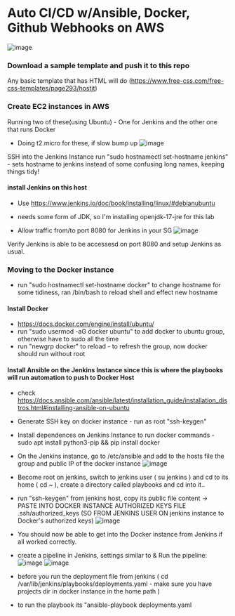 # Auto CI/CD w/Ansible, Docker, Github Webhooks on AWS
![image](https://github.com/jayp16p/cicd/assets/106398902/db511281-9c82-4ecf-8262-43c03cd18d4d)

### Download a sample template and push it to this repo
Any basic template that has HTML will do (https://www.free-css.com/free-css-templates/page293/hostit)

### Create EC2 instances in AWS
Running two of these(using Ubuntu) - One for Jenkins and the other one that runs Docker
* Doing t2.micro for these, if slow bump up
![image](https://github.com/jayp16p/cicd/assets/106398902/770fb60d-8eec-43e0-95e0-a24ab1427c62)

SSH into the Jenkins Instance
run "sudo hostnamectl set-hostname jenkins" - sets hostname to jenkins instead of some confusing long names, keeping things tidy!
#### install Jenkins on this host
* Use https://www.jenkins.io/doc/book/installing/linux/#debianubuntu
* needs some form of JDK, so I'm installing openjdk-17-jre for this lab

* Allow traffic from/to port 8080 for Jenkins in your SG
![image](https://github.com/jayp16p/cicd/assets/106398902/c4fba3e8-2213-4f35-b2cc-392b673fbbcd)

Verify Jenkins is able to be accessesd on port 8080 and setup Jenkins as usual.


### Moving to the Docker instance
* run "sudo hostnamectl set-hostname docker" to change hostname for some tidiness, ran /bin/bash to reload shell and effect new hostname

#### Install Docker
* https://docs.docker.com/engine/install/ubuntu/
* run "sudo usermod -aG docker ubuntu" to add docker to ubuntu group, otherwise have to sudo all the time
* run "newgrp docker" to reload - to refresh the group, now docker should run without root


#### Install Ansible on the Jenkins Instance since this is where the playbooks will run automation to push to Docker Host
* check https://docs.ansible.com/ansible/latest/installation_guide/installation_distros.html#installing-ansible-on-ubuntu

* Generate SSH key on docker instance - run as root "ssh-keygen"
* Install dependences on Jenkins Instance to run docker commands - sudo apt install python3-pip && pip install docker

* On the Jenkins instance, go to /etc/ansible and add to the hosts file the group and public IP of the docker instance
![image](https://github.com/jayp16p/cicd/assets/106398902/6ffbee4f-03ff-47f6-9620-f6cdc3be7874)
* Become root on jenkins, switch to jenkins user ( su jenkins ) and cd to its home ( cd ~ ), create a directory called playbooks and cd into it..
* run "ssh-keygen" from jenkins host, copy its public file content -> PASTE INTO DOCKER INSTANCE AUTHORIZED KEYS FILE .ssh/authorized_keys (SO FROM JENKINS USER ON jenkins instance to Docker's authorized keys)
![image](https://github.com/jayp16p/cicd/assets/106398902/d08b920b-d3aa-4d54-80fe-7d05b5eab9fc)
* You should now be able to get into the Docker instance from Jenkins if all worked correctly.

* create a pipeline in Jenkins, settings similar to & Run the pipeline:
![image](https://github.com/jayp16p/cicd/assets/106398902/58d6fb2d-ddb5-4803-a1ad-db7f24c7366a)
![image](https://github.com/jayp16p/cicd/assets/106398902/1e9e712c-1085-4ff0-bdbd-dceaf5b0f922)

* before you run the deployment file from jenkins ( cd /var/lib/jenkins/playbooks/deployments.yaml - make sure you have projects dir in docker instance in the home path )
* to run the playbook its "ansible-playbook deployments.yaml











